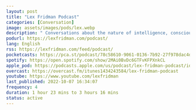 ```yaml
---
layout: post
title: "Lex Fridman Podcast"
categories: [Conversation]
image: assets/images/pods/lex.webp
description: " Conversations about the nature of intelligence, consciousness, love, and power. "
podurl: https://lexfridman.com/podcast/
lang: English
rss: https://lexfridman.com/feed/podcast/
pocketcasts: https://pca.st/podcast/78c58610-9061-0136-7b92-27f978dac4db
spotify: https://open.spotify.com/show/2MAi0BvDc6GTFvKFPXnkCL
apple_pod: https://podcasts.apple.com/us/podcast/lex-fridman-podcast/id1434243584
overcast: https://overcast.fm/itunes1434243584/lex-fridman-podcast
youtube: https://www.youtube.com/lexfridman
last_published: 2022-10-07 16:34:07
frequency: 4
duration: 1 hour 23 mins to 3 hours 16 mins
status: active
---
```

